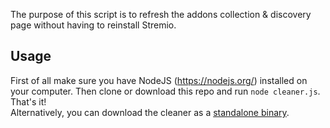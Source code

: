The purpose of this script is to refresh the addons collection & discovery page without having to reinstall Stremio.

## Usage
First of all make sure you have NodeJS (https://nodejs.org/) installed on your computer. 
Then clone or download this repo and run `node cleaner.js`. That's it! <br>
Alternatively, you can download the cleaner as a [standalone binary](https://github.com/sleeyax/stremio-cache-cleaner/releases).
